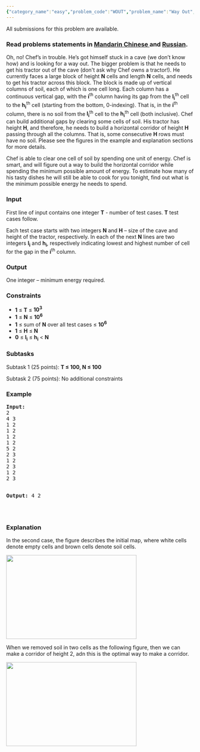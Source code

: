 ```yaml
---
{"category_name":"easy","problem_code":"WOUT","problem_name":"Way Out","languages_supported":{"0":"ADA","1":"ASM","2":"BASH","3":"BF","4":"C","5":"C99 strict","6":"CAML","7":"CLOJ","8":"CLPS","9":"CPP 4.3.2","10":"CPP 4.9.2","11":"CPP14","12":"CS2","13":"D","14":"ERL","15":"FORT","16":"FS","17":"GO","18":"HASK","19":"ICK","20":"ICON","21":"JAVA","22":"JS","23":"LISP clisp","24":"LISP sbcl","25":"LUA","26":"NEM","27":"NICE","28":"NODEJS","29":"PAS fpc","30":"PAS gpc","31":"PERL","32":"PERL6","33":"PHP","34":"PIKE","35":"PRLG","36":"PYPY","37":"PYTH","38":"PYTH 3.4","39":"RUBY","40":"SCALA","41":"SCM chicken","42":"SCM guile","43":"SCM qobi","44":"ST","45":"TCL","46":"TEXT","47":"WSPC"},"max_timelimit":2,"source_sizelimit":50000,"problem_author":"witalij_hq ","problem_tester":"laycurse","date_added":"22-02-2015","tags":{"0":"aug15","1":"dynamic","2":"easy","3":"prefix","4":"subarray","5":"witalij_hq"},"editorial_url":"http://discuss.codechef.com/problems/WOUT","time":{"view_start_date":1439803800,"submit_start_date":1439803800,"visible_start_date":1439803800,"end_date":1735669800},"layout":"problem"}
---
```

<span class="solution-visible-txt">All submissions for this problem are available.</span><h3> Read problems statements in <a target="_blank" href="http://www.codechef.com/download/translated/AUG15/mandarin/WOUT.pdf">Mandarin Chinese </a> and <a target="_blank" href="http://www.codechef.com/download/translated/AUG15/russian/WOUT.pdf">Russian</a>.</h3>
<p>Oh, no! Chef’s in trouble. He’s got himself stuck in a cave (we don’t know how) and is looking for a way out. The bigger problem is that he needs to get his tractor out of the cave (don't ask why Chef owns a tractor!). He currently faces a large block of height <b>N</b> cells and length <b>N</b> cells, and needs to get his tractor across this block. The block is made up of vertical columns of soil, each of which is one cell long. Each column has a continuous vertical gap, with the <b>i</b><sup>th</sup> column having its gap from the <b>l<sub>i</sub></b><sup>th</sup> cell to the <b>h<sub>i</sub></b><sup>th</sup> cell (starting from the bottom, 0-indexing). That is, in the <b>i</b><sup>th</sup> column, there is no soil from the <b>l<sub>i</sub></b><sup>th</sup> cell to the <b>h<sub>i</sub></b><sup>th</sup> cell (both inclusive). Chef can build additional gaps by clearing some cells of soil. His tractor has height <b>H</b>, and therefore, he needs to build a horizontal corridor of height <b>H</b> passing through all the columns. That is, some consecutive <b>H</b> rows must have no soil. Please see the figures in the example and explanation sections for more details.</p>
<p>Chef is able to clear one cell of soil by spending one unit of energy. Chef is smart, and will figure out a way to build the horizontal corridor while spending the minimum possible amount of energy. To estimate how many of his tasty dishes he will still be able to cook for you tonight, find out what is the minimum possible energy he needs to spend.</p>
<h3>Input</h3>
<p>First line of input contains one integer <b>T</b> - number of test cases. <b>T</b> test cases follow.</p>
<p>Each test case starts with two integers <b>N</b> and <b>H</b> – size of the cave and height of the tractor, respectively. In each of the next <b>N</b> lines are two integers <b>l<sub>i</sub></b> and <b>h<sub>i</sub></b>, respectively indicating lowest and highest number of cell for the gap in the <b>i</b><sup>th</sup> column.</p>
<h3>Output</h3>
<p>One integer – minimum energy required.</p>
<h3>Constraints</h3>
<ul>
<li><b>1</b> ≤ <b>T</b> ≤ <b>10<sup>3</sup></b></li>
<li><b>1</b> ≤ <b>N</b> ≤ <b>10<sup>6</sup></b></li>
<li><b>1</b> ≤ sum of <b>N</b> over all test cases ≤ <b>10<sup>6</sup></b></li>
<li><b>1</b> ≤ <b>H</b> ≤ <b>N</b></li>
<li><b>0</b> ≤ <b>l<sub>i</sub></b> ≤ <b>h<sub>i</sub></b> &lt; <b>N</b></li>
</ul>
<h3>Subtasks</h3>
<p>Subtask 1 (25 points): <b>T ≤ 100, N ≤ 100</b></p>
<p>Subtask 2 (75 points): No additional constraints</p>
<h3>Example</h3>
<pre><b>Input:</b>
2
4 3
1 2
1 2
1 2
1 2
5 2
2 3
1 2
2 3
1 2
2 3

<b>Output:</b>
4
2

</pre><h3>Explanation</h3>
<p>In the second case, the figure describes the initial map, where white cells denote empty cells and brown cells denote soil cells.</p>
<p><img width="350" height="225" src="http://www.codechef.com/download/AUG15/bef.png" alt="" /></p>
<p>When we removed soil in two cells as the following figure, then we can make a corridor of height 2, adn this is the optimal way to make a corridor.</p>
<p><img width="350" height="225" src="http://www.codechef.com/download/AUG15/aft.png" alt="" /></p>
